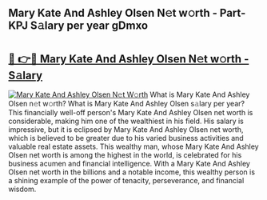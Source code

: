 ## Mary Kate And Ashley Olsen N𝚎t w𝚘rth - Part-KPJ S𝚊lary per year gDmxo

# <h2><a href="http://gc3fmt.nevu.top/?p=Mary+Kate+And+Ashley+Olsen">🔗 👉🔴 Mary Kate And Ashley Olsen N𝚎t w𝚘rth - S𝚊lary</a></h2>

[![Mary Kate And Ashley Olsen N𝚎t W𝚘rth](https://i.imgur.com/Oavwk0R.jpeg)](http://gc3fmt.nevu.top/?p=Mary+Kate+And+Ashley+Olsen)
What is Mary Kate And Ashley Olsen n𝚎t w𝚘rth? What is Mary Kate And Ashley Olsen s𝚊lary per year?
This financially well-off person's Mary Kate And Ashley Olsen net worth is considerable, making him one of the wealthiest in his field. His salary is impressive, but it is eclipsed by Mary Kate And Ashley Olsen net worth, which is believed to be greater due to his varied business activities and valuable real estate assets. This wealthy man, whose Mary Kate And Ashley Olsen net worth is among the highest in the world, is celebrated for his business acumen and financial intelligence. With a Mary Kate And Ashley Olsen net worth in the billions and a notable income, this wealthy person is a shining example of the power of tenacity, perseverance, and financial wisdom.

